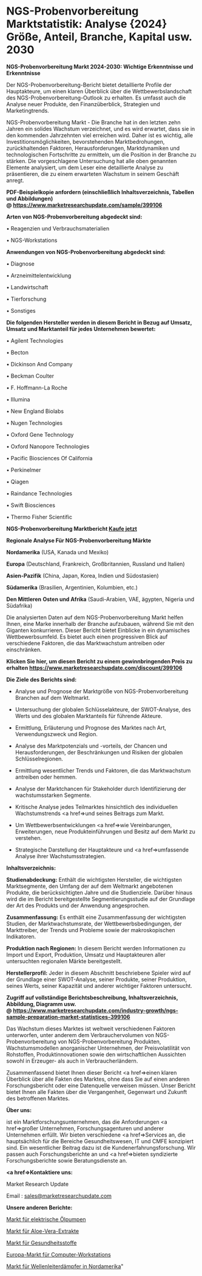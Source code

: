 # NGS-Probenvorbereitung Marktstatistik: Analyse {2024} Größe, Anteil, Branche, Kapital usw. 2030

<strong>NGS-Probenvorbereitung Markt 2024-2030: Wichtige Erkenntnisse und Erkenntnisse</strong>

Der NGS-Probenvorbereitung-Bericht bietet detaillierte Profile der Hauptakteure, um einen klaren Überblick über die Wettbewerbslandschaft des NGS-Probenvorbereitung-Outlook zu erhalten. Es umfasst auch die Analyse neuer Produkte, den Finanzüberblick, Strategien und Marketingtrends.

NGS-Probenvorbereitung Markt - Die Branche hat in den letzten zehn Jahren ein solides Wachstum verzeichnet, und es wird erwartet, dass sie in den kommenden Jahrzehnten viel erreichen wird. Daher ist es wichtig, alle Investitionsmöglichkeiten, bevorstehenden Marktbedrohungen, zurückhaltenden Faktoren, Herausforderungen, Marktdynamiken und technologischen Fortschritte zu ermitteln, um die Position in der Branche zu stärken. Die vorgeschlagene Untersuchung hat alle oben genannten Elemente analysiert, um dem Leser eine detaillierte Analyse zu präsentieren, die zu einem erwarteten Wachstum in seinem Geschäft anregt.

<strong><b>PDF-Beispielkopie anfordern (einschließlich Inhaltsverzeichnis, Tabellen und Abbildungen) @ </b></strong><strong><a href=https://www.marketresearchupdate.com/sample/399106><strong>https://www.marketresearchupdate.com/sample/399106</u></a></strong></strong>

<strong>Arten von NGS-Probenvorbereitung abgedeckt sind:</strong>

• Reagenzien und Verbrauchsmaterialien

• NGS-Workstations

<strong>Anwendungen von NGS-Probenvorbereitung abgedeckt sind:</strong>

• Diagnose

• Arzneimittelentwicklung

• Landwirtschaft

• Tierforschung

• Sonstiges

<strong>Die folgenden Hersteller werden in diesem Bericht in Bezug auf Umsatz, Umsatz und Marktanteil für jedes Unternehmen bewertet:</strong>

• Agilent Technologies

• Becton

• Dickinson And Company

• Beckman Coulter

• F. Hoffmann-La Roche

• Illumina

• New England Biolabs

• Nugen Technologies

• Oxford Gene Technology

• Oxford Nanopore Technologies

• Pacific Biosciences Of California

• Perkinelmer

• Qiagen

• Raindance Technologies

• Swift Biosciences

• Thermo Fisher Scientific

<strong>NGS-Probenvorbereitung Marktbericht <a href=https://www.marketresearchupdate.com/buynow/399106>Kaufe jetzt</a></strong>

<strong>Regionale Analyse Für NGS-Probenvorbereitung Märkte</strong>

<strong>Nordamerika</strong> (USA, Kanada und Mexiko)

<strong>Europa</strong> (Deutschland, Frankreich, Großbritannien, Russland und Italien)

<strong>Asien-Pazifik</strong> (China, Japan, Korea, Indien und Südostasien)

<strong>Südamerika</strong> (Brasilien, Argentinien, Kolumbien, etc.)

<strong>Den Mittleren</strong> <strong>Osten und Afrika</strong> (Saudi-Arabien, VAE, ägypten, Nigeria und Südafrika)

Die analysierten Daten auf dem NGS-Probenvorbereitung Markt helfen Ihnen, eine Marke innerhalb der Branche aufzubauen, während Sie mit den Giganten konkurrieren. Dieser Bericht bietet Einblicke in ein dynamisches Wettbewerbsumfeld. Es bietet auch einen progressiven Blick auf verschiedene Faktoren, die das Marktwachstum antreiben oder einschränken.

<strong>Klicken Sie hier, um diesen Bericht zu einem gewinnbringenden Preis zu erhalten
</strong><strong><a href=https://www.marketresearchupdate.com/discount/399106>https://www.marketresearchupdate.com/discount/399106</b></u></strong></a>

<strong>Die Ziele des Berichts sind:</strong>

- Analyse und Prognose der Marktgröße von NGS-Probenvorbereitung Branchen auf dem Weltmarkt.

- Untersuchung der globalen Schlüsselakteure, der SWOT-Analyse, des Werts und des globalen Marktanteils für führende Akteure.

- Ermittlung, Erläuterung und Prognose des Marktes nach Art, Verwendungszweck und Region.

- Analyse des Marktpotenzials und -vorteils, der Chancen und Herausforderungen, der Beschränkungen und Risiken der globalen Schlüsselregionen.

- Ermittlung wesentlicher Trends und Faktoren, die das Marktwachstum antreiben oder hemmen.

- Analyse der Marktchancen für Stakeholder durch Identifizierung der wachstumsstarken Segmente.

- Kritische Analyse jedes Teilmarktes hinsichtlich des individuellen Wachstumstrends <a href=>und</a> seines Beitrags zum Markt.

- Um Wettbewerbsentwicklungen <a href=>wie</a> Vereinbarungen, Erweiterungen, neue Produkteinführungen und Besitz auf dem Markt zu verstehen.

- Strategische Darstellung der Hauptakteure und <a href=>umfas</a>sende Analyse ihrer Wachstumsstrategien.

<strong>Inhaltsverzeichnis:</strong>

<strong>Studienabdeckung:</strong> Enthält die wichtigsten Hersteller, die wichtigsten Marktsegmente, den Umfang der auf dem Weltmarkt angebotenen Produkte, die berücksichtigten Jahre und die Studienziele. Darüber hinaus wird die im Bericht bereitgestellte Segmentierungsstudie auf der Grundlage der Art des Produkts und der Anwendung angesprochen.

<strong>Zusammenfassung:</strong> Es enthält eine Zusammenfassung der wichtigsten Studien, der Marktwachstumsrate, der Wettbewerbsbedingungen, der Markttreiber, der Trends und Probleme sowie der makroskopischen Indikatoren.

<strong>Produktion nach Regionen:</strong> In diesem Bericht werden Informationen zu Import und Export, Produktion, Umsatz und Hauptakteuren aller untersuchten regionalen Märkte bereitgestellt.

<strong>Herstellerprofil:</strong> Jeder in diesem Abschnitt beschriebene Spieler wird auf der Grundlage einer SWOT-Analyse, seiner Produkte, seiner Produktion, seines Werts, seiner Kapazität und anderer wichtiger Faktoren untersucht.

<strong><b>Zugriff auf vollständige Berichtsbeschreibung, Inhaltsverzeichnis, Abbildung, Diagramm usw. @ </b></strong><strong><a href=https://www.marketresearchupdate.com/industry-growth/ngs-sample-preparation-market-statistices-399106>https://www.marketresearchupdate.com/industry-growth/ngs-sample-preparation-market-statistices-399106</a></strong>

Das Wachstum dieses Marktes ist weltweit verschiedenen Faktoren unterworfen, unter anderem dem Verbrauchervolumen von NGS-Probenvorbereitung von NGS-Probenvorbereitung Produkten, Wachstumsmodellen anorganischer Unternehmen, der Preisvolatilität von Rohstoffen, Produktinnovationen sowie den wirtschaftlichen Aussichten sowohl in Erzeuger- als auch in Verbraucherländern.

Zusammenfassend bietet Ihnen dieser Bericht <a href=>einen</a> klaren Überblick über alle Fakten des Marktes, ohne dass Sie auf einen anderen Forschungsbericht oder eine Datenquelle verweisen müssen. Unser Bericht bietet Ihnen alle Fakten über die Vergangenheit, Gegenwart und Zukunft des betroffenen Marktes.

<strong>Über uns:</strong>

 ist ein Marktforschungsunternehmen, das die Anforderungen <a href=>großer</a> Unternehmen, Forschungsagenturen und anderer Unternehmen erfüllt. Wir bieten verschiedene <a href=>Services</a> an, die hauptsächlich für die Bereiche Gesundheitswesen, IT und CMFE konzipiert sind. Ein wesentlicher Beitrag dazu ist die Kundenerfahrungsforschung. Wir passen auch Forschungsberichte an und <a href=>bieten</a> syndizierte Forschungsberichte sowie Beratungsdienste an.

<strong><a href=>Kontaktiere uns:</a></strong>

Market Research Update

Email : sales@marketresearchupdate.com

<strong>Unsere anderen Berichte:</strong>

<a href=https://www.linkedin.com/pulse/electric-oil-pumps-market-2023-what-factors>Markt für elektrische Ölpumpen</a>

<a href=https://www.linkedin.com/pulse/aloe-vera-extracts-market-size-growth-set-surge-significantly>Markt für Aloe-Vera-Extrakte</a>

<a href=https://www.linkedin.com/pulse/healthcare-fabrics-market-size-share-outlook-growth-prospects>Markt für Gesundheitsstoffe</a>

<a href=https://www.linkedin.com/pulse/europe-computer-workstation-market-analysis>Europa-Markt für Computer-Workstations</a>

<a href=https://www.linkedin.com/pulse/north-america-waveguide-attenuators-market-2023-brief>Markt für Wellenleiterdämpfer in Nordamerika</a>"
